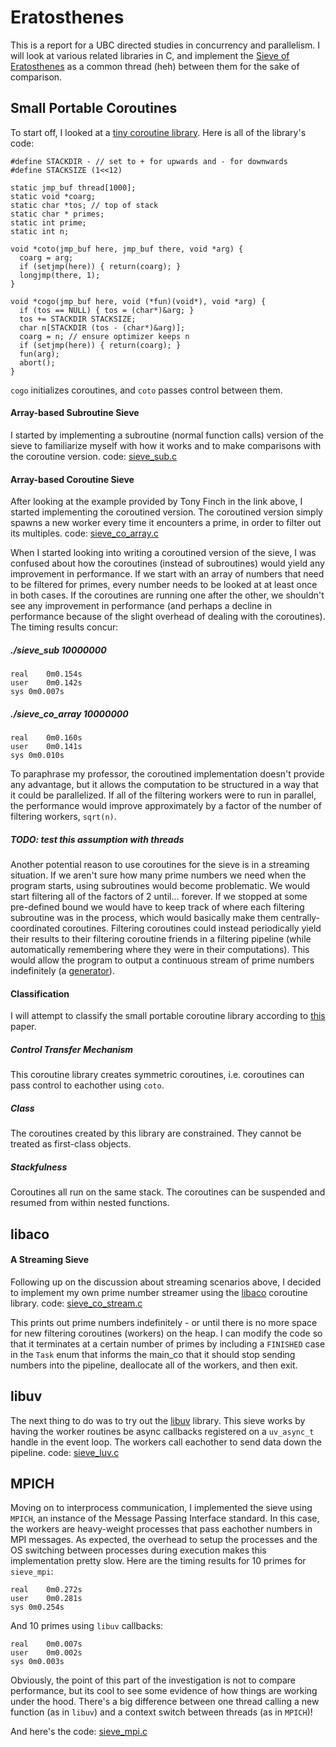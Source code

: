 <h1> Eratosthenes </h1>

This is a report for a UBC directed studies in concurrency and parallelism. I will look at various related libraries in C, and implement the [Sieve of Eratosthenes](https://en.wikipedia.org/wiki/Sieve_of_Eratosthenes) as a common thread (heh) between them for the sake of comparison.

<h2> Small Portable Coroutines </h2>

To start off, I looked at a [tiny coroutine library](https://fanf.livejournal.com/105413.html). Here is all of the library's code:

```
#define STACKDIR - // set to + for upwards and - for downwards
#define STACKSIZE (1<<12)

static jmp_buf thread[1000];
static void *coarg;
static char *tos; // top of stack
static char * primes;
static int prime;
static int n;

void *coto(jmp_buf here, jmp_buf there, void *arg) {
  coarg = arg;
  if (setjmp(here)) { return(coarg); }
  longjmp(there, 1);
}

void *cogo(jmp_buf here, void (*fun)(void*), void *arg) {
  if (tos == NULL) { tos = (char*)&arg; }
  tos += STACKDIR STACKSIZE;
  char n[STACKDIR (tos - (char*)&arg)];
  coarg = n; // ensure optimizer keeps n
  if (setjmp(here)) { return(coarg); }
  fun(arg);
  abort();
}
```

`cogo` initializes coroutines, and `coto` passes control between them. 

<h4>Array-based Subroutine Sieve</h4>

I started by implementing a subroutine (normal function calls) version of the sieve to familiarize myself with how it works and to make comparisons with the coroutine version. code: [sieve_sub.c](sieve_sub.c)

<h4>Array-based Coroutine Sieve</h4>

After looking at the example provided by Tony Finch in the link above, I started implementing the coroutined version. The coroutined version simply spawns a new worker every time it encounters a prime, in order to filter out its multiples. code: [sieve_co_array.c](sieve_co_array.c)

When I started looking into writing a coroutined version of the sieve, I was confused about how the coroutines (instead of subroutines) would yield any improvement in performance. If we start with an array of numbers that need to be filtered for primes, every number needs to be looked at at least once in both cases. If the coroutines are running one after the other, we shouldn't see any improvement in performance (and perhaps a decline in performance because of the slight overhead of dealing with the coroutines). The timing results concur:
<h5> ./sieve_sub 10000000 </h5>

```
real	0m0.154s
user	0m0.142s
sys	0m0.007s
```

<h5> ./sieve_co_array 10000000 </h5>

```
real	0m0.160s
user	0m0.141s
sys	0m0.010s
```

To paraphrase my professor, the coroutined implementation doesn't provide any advantage, but it allows the computation to be structured in a way that it could be parallelized. If all of the filtering workers were to run in parallel, the performance would improve approximately by a factor of the number of filtering workers, `sqrt(n)`.

<h5>TODO: test this assumption with threads</h3>

Another potential reason to use coroutines for the sieve is in a streaming situation. If we aren't sure how many prime numbers we need when the program starts, using subroutines would become problematic. We would start filtering all of the factors of 2 until... forever. If we stopped at some pre-defined bound we would have to keep track of where each filtering subroutine was in the process, which would basically make them centrally-coordinated coroutines. Filtering coroutines could instead periodically yield their results to their filtering coroutine friends in a filtering pipeline (while automatically remembering where they were in their computations). This would allow the program to output a continuous stream of prime numbers indefinitely (a [generator](https://matthias.benkard.de/journal/116)).

<h4> Classification </h4>

I will attempt to classify the small portable coroutine library according to [this](http://www.inf.puc-rio.br/~roberto/docs/MCC15-04.pdf) paper.

<h5> Control Transfer Mechanism </h5>

This coroutine library creates symmetric coroutines, i.e. coroutines can pass control to eachother using `coto`.

<h5> Class </h5>

The coroutines created by this library are constrained. They cannot be treated as first-class objects.

<h5> Stackfulness </h5>

Coroutines all run on the same stack. The coroutines can be suspended and resumed from within nested functions.

<h2> libaco </h2>

<h4> A Streaming Sieve </h4>

Following up on the discussion about streaming scenarios above, I decided to implement my own prime number streamer using the [libaco](https://github.com/hnes/libaco) coroutine library. code: [sieve_co_stream.c](sieve_co_stream.c)

This prints out prime numbers indefinitely - or until there is no more space for new filtering coroutines (workers) on the heap. I can modify the code so that it terminates at a certain number of primes by including a `FINISHED` case in the `Task` enum that informs the main_co that it should stop sending numbers into the pipeline, deallocate all of the workers, and then exit.


<h2> libuv </h2>

The next thing to do was to try out the [libuv](github.com/libuv/libuv) library. This sieve works by having the worker routines be async callbacks registered on a `uv_async_t` handle in the event loop. The workers call eachother to send data down the pipeline. code: [sieve_luv.c](sieve_luv.c)


<h2> MPICH </h2>

Moving on to interprocess communication, I implemented the sieve using `MPICH`, an instance of the Message Passing Interface standard. In this case, the workers are heavy-weight processes that pass eachother numbers in MPI messages. As expected, the overhead to setup the processes and the OS switching between processes during execution makes this implementation pretty slow. Here are the timing results for 10 primes for `sieve_mpi`:


```
real	0m0.272s
user	0m0.281s
sys	0m0.254s
```

And 10 primes using `libuv` callbacks:

```
real	0m0.007s
user	0m0.002s
sys	0m0.003s
```

Obviously, the point of this part of the investigation is not to compare performance, but its cool to see some evidence of how things are working under the hood. There's a big difference between one thread calling a new function (as in `libuv`) and a context switch between threads (as in `MPICH`)!

And here's the code: [sieve_mpi.c](sieve_mpi.c)








